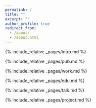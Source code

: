 ```yaml
---
permalink: /
title: ""
excerpt: ""
author_profile: true
redirect_from: 
  - /about/
  - /about.html
---
```


<span class='anchor' id='about-me'></span>
{% include_relative _pages/intro.md %}

{% include_relative _pages/pub.md %}

{% include_relative _pages/work.md %}

{% include_relative _pages/edu.md %}

{% include_relative _pages/talk.md %}

{% include_relative _pages/project.md %}

